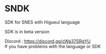 # SNDK
SDK for SNES with Higueul language  

SDK is in beta version  

Discord : https://discord.gg/cWa37SRgYU  
If you have problems with the language or SDK


